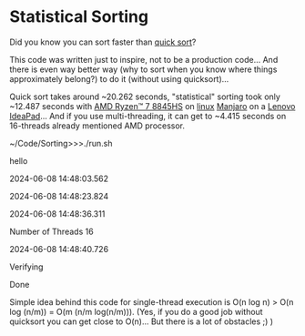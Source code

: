 # Statistical Sorting

Did you know you can sort faster than [quick sort](https://en.wikipedia.org/wiki/Quicksort)?

This code was written just to inspire, not to be a production code... And there is even way better way (why to sort when you know where things approximately belong?) to do it (without using quicksort)...

Quick sort takes around ~20.262 seconds, "statistical" sorting took only ~12.487 seconds with [AMD Ryzen™ 7 8845HS](https://www.amd.com/en/products/processors/laptop/ryzen/8000-series/amd-ryzen-7-8845hs.html) on [linux](https://kernel.org/) [Manjaro](https://manjaro.org/) on a [Lenovo](https://www.lenovo.com/) [IdeaPad](https://www.lenovo.com/us/en/c/laptops/ideapad/)... And if you use multi-threading, it can get to ~4.415 seconds on 16-threads already mentioned AMD processor.

~/Code/Sorting>>>./run.sh

hello

2024-06-08 14:48:03.562

2024-06-08 14:48:23.824

2024-06-08 14:48:36.311

Number of Threads 16

2024-06-08 14:48:40.726

Verifying

Done



Simple idea behind this code for single-thread execution is O(n log n) > O(n log (n/m)) = O(m (n/m log(n/m))). (Yes, if you do a good job without quicksort you can get close to O(n)... But there is a lot of obstacles ;) )
